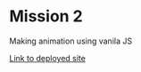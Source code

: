# Mission 2
Making animation using vanila JS

[Link to deployed site](https://mission2webdev.netlify.app/)

